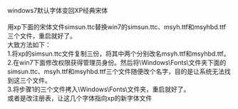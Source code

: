 <p>windows7默认字体变回XP经典宋体<br /><br />用xp下面的宋体文件simsun.ttc替换win7的simsun.ttc、msyh.ttf和msyhbd.ttf三个文件，重启就好了。<br />大致方法如下：<br />1.将xp的simsun.ttc文件复制三份，将其中两个分别改名msyh.ttf和msyhbd.ttf。<br />2.在win7下面修改权限获得管理员身份。然后将\Windows\Fonts\文件夹下面的simsun.ttc、msyh.ttf和msyhbd.ttf三个文件随便改个名字，目的是让系统无法找到这三个文件。<br />3.将步骤1的三个文件拷入\Windows\Fonts\文件夹，重启就好了。<br />或者是改注册表，让这几个字体指向xp的新字体文件</p>